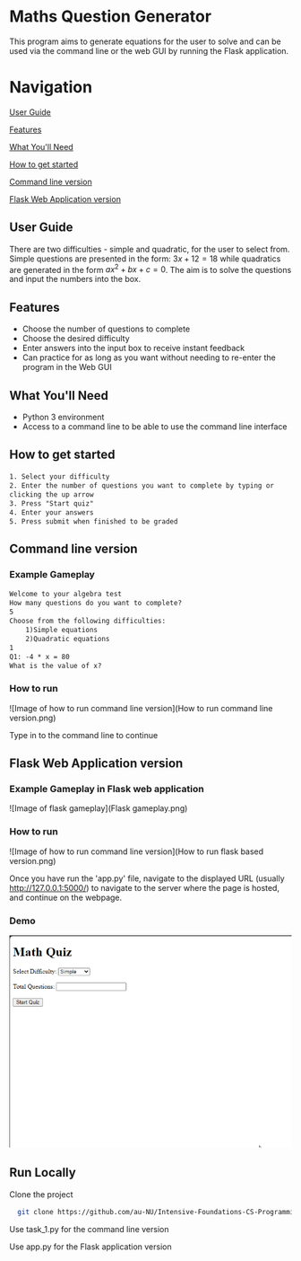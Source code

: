 
# Maths Question Generator

This program aims to generate equations for the user to solve and can be used via the command line or the web GUI by running the Flask application. 

# Navigation
[User Guide](https://github.com/au-NU/Intensive-Foundations-CS-Programming-Coursework-1/blob/master/README.md#user-guide)

[Features](https://github.com/au-NU/Intensive-Foundations-CS-Programming-Coursework-1/blob/master/README.md#features)

[What You'll Need](https://github.com/au-NU/Intensive-Foundations-CS-Programming-Coursework-1/blob/master/README.md#What-You'll-Need)

[How to get started](https://github.com/au-NU/Intensive-Foundations-CS-Programming-Coursework-1/blob/master/README.md#How-to-get-started)

[Command line version](https://github.com/au-NU/Intensive-Foundations-CS-Programming-Coursework-1/blob/master/README.md#Command-line-version)

[Flask Web Application version](https://github.com/au-NU/Intensive-Foundations-CS-Programming-Coursework-1/blob/master/README.md#Flask-Web-Application-version)


## User Guide

There are two difficulties - simple and quadratic, for the user to select from. Simple questions are presented in the form: $3x + 12 = 18$ while quadratics are generated in the form $ax^2 + bx + c = 0$. The aim is to solve the questions and input the numbers into the box.

## Features

- Choose the number of questions to complete
- Choose the desired difficulty
- Enter answers into the input box to receive instant feedback
- Can practice for as long as you want without needing to re-enter the program in the Web GUI

## What You'll Need

- Python 3 environment
- Access to a command line to be able to use the command line interface

## How to get started

    1. Select your difficulty
    2. Enter the number of questions you want to complete by typing or clicking the up arrow
    3. Press "Start quiz"
    4. Enter your answers
    5. Press submit when finished to be graded

## Command line version
### Example Gameplay

```
Welcome to your algebra test
How many questions do you want to complete?
5
Choose from the following difficulties:
	1)Simple equations
	2)Quadratic equations
1
Q1: -4 * x = 80
What is the value of x?
```

### How to run
![Image of how to run command line version](How to run command line version.png)

Type in to the command line to continue

## Flask Web Application version
### Example Gameplay in Flask web application
![Image of flask gameplay](Flask gameplay.png)

### How to run
![Image of how to run command line version](How to run flask based version.png)

Once you have run the 'app.py' file, navigate to the displayed URL (usually http://127.0.0.1:5000/) to navigate to the server where the page is hosted, and continue on the webpage.

### Demo
![Demo of flask app](flask_app_demo.gif)
## Run Locally

Clone the project

```bash
  git clone https://github.com/au-NU/Intensive-Foundations-CS-Programming-Coursework-1
```
 Use task_1.py for the command line version

 Use app.py for the Flask application version


